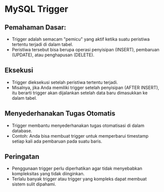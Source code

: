 # MySQL Trigger

## Pemahaman Dasar:
- Trigger adalah semacam "pemicu" yang aktif ketika suatu peristiwa tertentu terjadi di dalam tabel.
- Peristiwa tersebut bisa berupa operasi penyisipan (INSERT), pembaruan (UPDATE), atau penghapusan (DELETE).

## Eksekusi
- Trigger dieksekusi setelah peristiwa tertentu terjadi.
- Misalnya, jika Anda memiliki trigger setelah penyisipan (AFTER INSERT), itu berarti trigger akan dijalankan setelah data baru dimasukkan ke dalam tabel.

## Menyederhanakan Tugas Otomatis
- Trigger membantu menyederhanakan tugas otomatisasi di dalam database.
- Contoh: Anda bisa membuat trigger untuk memperbarui timestamp setiap kali ada pembaruan pada suatu baris.

## Peringatan
- Penggunaan trigger perlu diperhatikan agar tidak menyebabkan kompleksitas yang tidak diinginkan.
- Terlalu banyak trigger atau trigger yang kompleks dapat membuat sistem sulit dipahami.